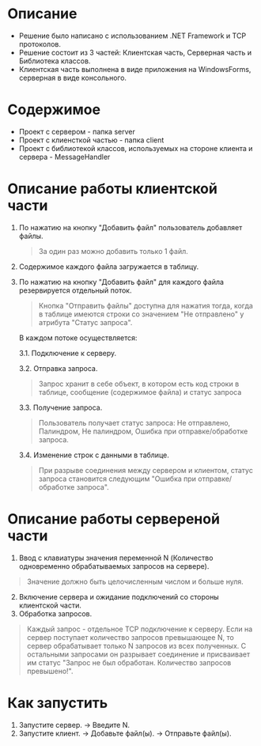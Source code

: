 # Описание
- Решение было написано с использованием .NET Framework и TCP протоколов. 
- Решение состоит из 3 частей: Клиентская часть, Серверная часть и Библиотека классов.
- Клиентская часть выполнена в виде приложения на WindowsForms, серверная в виде консольного.

# Содержимое
- Проект с сервером - папка server
- Проект с клиенсткой частью - папка client
- Проект с библиотекой классов, используемых на стороне клиента и сервера - MessageHandler

# Описание работы клиентской части
1. По нажатию на кнопку "Добавить файл" пользователь добавляет файлы. 
	> За один раз можно добавить только 1 файл.

2. Содержимое каждого файла загружается в таблицу.
3. По нажатию на кнопку "Добавить файл" для каждого файла резервируется отдельный поток.
	> Кнопка "Отправить файлы" доступна для нажатия тогда, когда в таблице имеются строки со значением "Не отправлено" у атрибута "Статус запроса".
	
	В каждом потоке осуществляется:
	
	3.1. Подключение к серверу. 
	
	3.2. Отправка запроса.
	> Запрос хранит в себе объект, в котором есть код строки в таблице, сообщение (содержимое файла) и статус запроса
	
	3.3. Получение запроса.
	> Пользователь получает статус запроса: Не отправлено, Палиндром, Не палиндром, Ошибка при отправке/обработке запроса.
	
	3.4. Изменение строк с данными в таблице.  
	> При разрыве соединения между сервером и клиентом, статус запроса становится следующим "Ошибка при отправке/обработке запроса".

# Описание работы сервереной части
1. Ввод с клавиатуры значения переменной N (Количество одновременно обрабатываемых запросов на сервере). 
> Значение должно быть целочисленным числом и больше нуля.
2. Включение сервера и ожидание подключений со стороны клиентской части.
3. Обработка запросов.
> Каждый запрос - отдельное TCP подключение к серверу. Eсли на сервер поступает количество запросов превышающее N, то сервер обрабатывает только N запросов из всех полученных. С остальными запросами он разрывает соединение и присваивает им статус "Запрос не был обработан. Количество запросов превышено!". 

# Как запустить
1. Запустите сервер. -> Введите N.
2. Запустите клиент. -> Добавьте файл(ы). -> Отправьте файл(ы).
	
